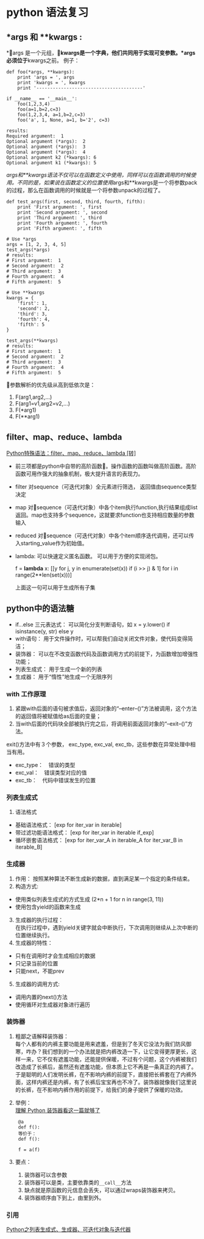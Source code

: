 # python 语法复习
## *args 和 **kwargs :
 *args 是一个元组，**kwargs是一个字典，他们共同用于实现可变参数。*args必须位于**kwargs之前。
例子：

    def foo(*args, **kwargs):
        print 'args = ', args
        print 'kwargs = ', kwargs
        print '---------------------------------------'

    if __name__ == '__main__':
        foo(1,2,3,4)
        foo(a=1,b=2,c=3)
        foo(1,2,3,4, a=1,b=2,c=3)
        foo('a', 1, None, a=1, b='2', c=3)
    
    results:
    Required argument:  1
    Optional argument (*args):  2
    Optional argument (*args):  3
    Optional argument (*args):  4
    Optional argument k2 (*kwargs): 6
    Optional argument k1 (*kwargs): 5

*args和**kwargs语法不仅可以在函数定义中使用，同样可以在函数调用的时候使用。不同的是，如果说在函数定义的位置使用*args和**kwargs是一个将参数pack的过程，那么在函数调用的时候就是一个将参数unpack的过程了。

    def test_args(first, second, third, fourth, fifth):
        print 'First argument: ', first
        print 'Second argument: ', second
        print 'Third argument: ', third
        print 'Fourth argument: ', fourth
        print 'Fifth argument: ', fifth

    # Use *args
    args = [1, 2, 3, 4, 5]
    test_args(*args)
    # results:
    # First argument:  1
    # Second argument:  2
    # Third argument:  3
    # Fourth argument:  4
    # Fifth argument:  5

    # Use **kwargs
    kwargs = {
        'first': 1,
        'second': 2,
        'third': 3,
        'fourth': 4,
        'fifth': 5
    }

    test_args(**kwargs)
    # results:
    # First argument:  1
    # Second argument:  2
    # Third argument:  3
    # Fourth argument:  4
    # Fifth argument:  5

参数解析的优先级从高到低依次是：
1. F(arg1,arg2,...)
2. F(arg1=v1,arg2=v2,...)
3. F(*arg1)
4. F(**arg1)

## filter、map、reduce、lambda
[ Python特殊语法：filter、map、reduce、lambda [转]](https://www.cnblogs.com/longdouhzt/archive/2012/05/19/2508844.html)<br>
* 前三项都是python中自带的高阶函数。操作函数的函数叫做高阶函数。高阶函数可用作强大的抽象机制，极大提升语言的表现力。
* filter 对sequence（可迭代对象）全元素进行筛选， 返回值由sequence类型决定
* map 对sequence（可迭代对象）中各个item执行function,执行结果组成list返回。map也支持多个sequence，这就要求function也支持相应数量的参数输入
* reduced 对sequence（可迭代对象）中各个item顺序迭代调用，还可以传入starting_value作为初始值。
* lambda: 可以快速定义匿名函数。
可以用于方便的实现闭包。

    f = **lambda** x: [[y for j, y in enumerate(set(x)) if (i >> j) & 1] for i in range(2**len(set(x)))]

    上面这一句可以用于生成所有子集

## python中的语法糖
* if...else 三元表达式： 可以简化分支判断语句，如 x = y.lower() if isinstance(y, str) else y
* with语句： 用于文件操作时，可以帮我们自动关闭文件对象，使代码变得简洁；
* 装饰器： 可以在不改变函数代码及函数调用方式的前提下，为函数增加增强性功能；
* 列表生成式： 用于生成一个新的列表
* 生成器： 用于“惰性”地生成一个无限序列

### with 工作原理
1. 紧跟with后面的语句被求值后，返回对象的“–enter–()”方法被调用，这个方法的返回值将被赋值给as后面的变量； 
2. 当with后面的代码块全部被执行完之后，将调用前面返回对象的“–exit–()”方法。 

exit()方法中有３个参数， exc_type, exc_val, exc_tb，这些参数在异常处理中相当有用。 
* exc_type：　错误的类型 
* exc_val：　错误类型对应的值 
* exc_tb：　代码中错误发生的位置 

### 列表生成式
1. 语法格式
* 基础语法格式： 
[exp for iter_var in iterable]
* 带过滤功能语法格式：
[exp for iter_var in iterable if_exp]
* 循环嵌套语法格式：
[exp for iter_var_A in iterable_A for iter_var_B in iterable_B]

### 生成器
1. 作用：
按照某种算法不断生成新的数据，直到满足某一个指定的条件结束。
2. 构造方式:
* 使用类似列表生成式的方式生成 (2*n + 1 for n in range(3, 11))
* 使用包含yield的函数来生成
3. 生成器的执行过程：<br>
在执行过程中，遇到yield关键字就会中断执行，下次调用则继续从上次中断的位置继续执行。
4. 生成器的特性：
* 只有在调用时才会生成相应的数据
* 只记录当前的位置
* 只能next，不能prev
5. 生成器的调用方式:
* 调用内置的next()方法
* 使用循环对生成器对象进行遍历

### 装饰器
1. 粗鄙之语解释装饰器：<br>
每个人都有的内裤主要功能是用来遮羞，但是到了冬天它没法为我们防风御寒，咋办？我们想到的一个办法就是把内裤改造一下，让它变得更厚更长，这样一来，它不仅有遮羞功能，还能提供保暖，不过有个问题，这个内裤被我们改造成了长裤后，虽然还有遮羞功能，但本质上它不再是一条真正的内裤了。于是聪明的人们发明长裤，在不影响内裤的前提下，直接把长裤套在了内裤外面，这样内裤还是内裤，有了长裤后宝宝再也不冷了。装饰器就像我们这里说的长裤，在不影响内裤作用的前提下，给我们的身子提供了保暖的功效。
2. 举例：<br>
[理解 Python 装饰器看这一篇就够了](https://foofish.net/python-decorator.html)

        @a
        def f():
        等价于：
        def f():

        f = a(f)

3. 要点：        
    1. 装饰器可以含参数
    2. 装饰器可以是类，主要依靠类的``__call__``方法
    3. 缺点就是原函数的元信息会丢失，可以通过wraps装饰器来拷贝。
    4. 装饰器顺序由下到上，由里到外。

### 引用
[Python之列表生成式、生成器、可迭代对象与迭代器](https://www.cnblogs.com/yyds/p/6281453.html)

